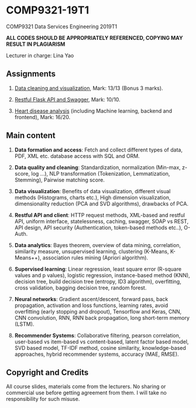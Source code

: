 # COMP9321-19T1
COMP9321 Data Services Engineering 2019T1

**ALL CODES SHOULD BE APPROPRIATELY REFERENCED, COPYING MAY RESULT IN PLAGIARISM**

Lecturer in charge: Lina Yao


## Assignments

1. [Data cleaning and visualization](Assignment_1/a1.py), Mark: 13/13 (Bonus 3 marks).

2. [Restful Flask API and Swagger](Assignment_2/a2.py), Mark: 10/10.

3. [Heart disease analysis](https://github.com/WayneJz/Heart-Disease-Analysis) (including Machine learning, 
backend and frontend), Mark: 16/20.


## Main content

1. **Data formation and access**: Fetch and collect different types of data, PDF, XML etc. database 
access with SQL and ORM.

2. **Data quality and cleaning**: Standardization, normalization (Min-max, z-score, log ...), NLP transformation
(Tokenization, Lemmatization, Stemming), Pairwise matching score.

3. **Data visualization**: Benefits of data visualization, different visual methods (Histograms, charts etc.),
High dimension visualization, dimensionality reduction (PCA and SVD algorithms), drawbacks of PCA.

4. **Restful API and client**: HTTP request methods, XML-based and restful API, uniform interface, statelessness,
caching, swagger, SOAP vs REST, API design, API security (Authentication, token-based methods etc..), O-Auth.

5. **Data analytics**: Bayes theorem, overview of data mining, correlation, similarity measure, unsupervised 
learning, clustering (K-Means, K-Means++), association rules mining (Apriori algorithm).

6. **Supervised learning**: Linear regression, least square error (R-square values and p values), logistic 
regression, instance-based method (KNN), decision tree, build decision tree (entropy, ID3 algorithm), overfitting,
cross validation, bagging decision tree, random forest.

7. **Neural networks**: Gradient ascent/descent, forward pass, back propagation, activation and loss functions, 
learning rates, avoid overfitting (early stopping and dropout), Tensorflow and Keras, CNN, CNN convolution, RNN, 
RNN back propagation, long short-term memory (LSTM).

8. **Recommender Systems**: Collaborative filtering, pearson correlation, user-based vs item-based vs content-based,
latent factor based model, SVD based model, TF-IDF method, cosine similarity, knowledge-based approaches, hybrid 
recommender systems, accuracy (MAE, RMSE).


## Copyright and Credits
All course slides, materials come from the lecturers. 
No sharing or commercial use before getting agreement from them. 
I will take no responsibility for such misuse.




